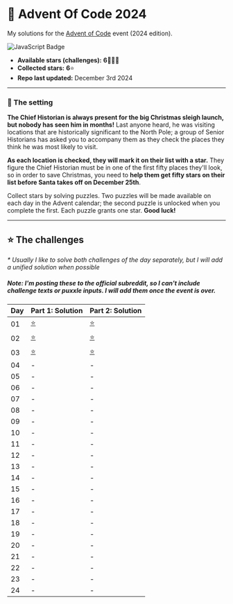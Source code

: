 # 🎄 Advent Of Code 2024

My solutions for the [Advent of Code](https://adventofcode.com/) event (2024 edition).

![JavaScript Badge](https://img.shields.io/badge/JavaScript-F7DF1E?logo=javascript&logoColor=000&style=for-the-badge)

- **Available stars (challenges):** **6**👩🏻‍💻
- **Collected stars:** **6**⭐
- **Repo last updated:** December 3rd 2024

---

### 📖 The setting

**The Chief Historian is always present for the big Christmas sleigh launch, but nobody has seen him in months!** Last anyone heard, he was visiting locations that are historically significant to the North Pole; a group of Senior Historians has asked you to accompany them as they check the places they think he was most likely to visit.

**As each location is checked, they will mark it on their list with a star.** They figure the Chief Historian must be in one of the first fifty places they'll look, so in order to save Christmas, you need to **help them get fifty stars on their list before Santa takes off on December 25th**.

Collect stars by solving puzzles. Two puzzles will be made available on each day in the Advent calendar; the second puzzle is unlocked when you complete the first. Each puzzle grants one star. **Good luck!**

---

## ⭐ The challenges

_\* Usually I like to solve both challenges of the day separately, but I will add a unified solution when possible_

##### Note: I'm posting these to the official subreddit, so I can't include challenge texts or puxxle inputs. I will add them once the event is over.

| Day | Part 1: Solution   | Part 2: Solution   |
| --- | ------------------ | ------------------ |
| 01  | [⭐](./01/01-1.js) | [⭐](./01/01-2.js) |
| 02  | [⭐](./02/02-1.js) | [⭐](./02/02-2.js) |
| 03  | [⭐](./03/03-1.js) | [⭐](./03/03-2.js) |
| 04  | -                  | -                  |
| 05  | -                  | -                  |
| 06  | -                  | -                  |
| 07  | -                  | -                  |
| 08  | -                  | -                  |
| 09  | -                  | -                  |
| 10  | -                  | -                  |
| 11  | -                  | -                  |
| 12  | -                  | -                  |
| 13  | -                  | -                  |
| 14  | -                  | -                  |
| 15  | -                  | -                  |
| 16  | -                  | -                  |
| 17  | -                  | -                  |
| 18  | -                  | -                  |
| 19  | -                  | -                  |
| 20  | -                  | -                  |
| 21  | -                  | -                  |
| 22  | -                  | -                  |
| 23  | -                  | -                  |
| 24  | -                  | -                  |
